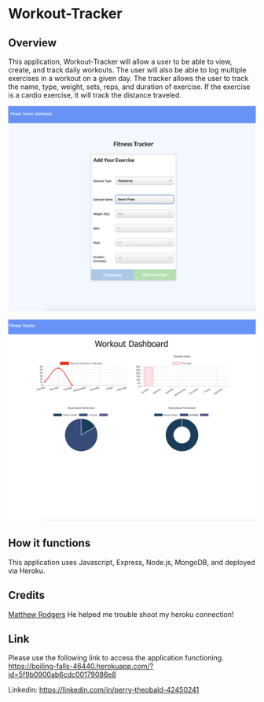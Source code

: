 # Workout-Tracker

## Overview 
This application, Workout-Tracker will allow a user to be able to view, create, and track daily workouts. The user will also be able to log multiple exercises in a workout on a given day. The tracker allows the user to track the name, type, weight, sets, reps, and duration of exercise. If the exercise is a cardio exercise, it will track the distance traveled.

![](https://github.com/perrytjr/Workout-Tracker/blob/main/public/img/Screen%20Shot%202020-10-31%20at%2012.47.58%20PM.png)

![](https://github.com/perrytjr/Workout-Tracker/blob/main/public/img/Screen%20Shot%202020-10-31%20at%2012.48.40%20PM.png)




## How it functions
 This application uses Javascript, Express, Node.js, MongoDB, and deployed via Heroku. 

## Credits
[Matthew Rodgers](https://github.com/Rogers-Development-Services)
He helped me trouble shoot my heroku connection! 

## Link

Please use the following link to access the application functioning. 
https://boiling-falls-46440.herokuapp.com/?id=5f9b0900ab6cdc00179086e8

Linkedin: https://linkedin.com/in/perry-theobald-42450241